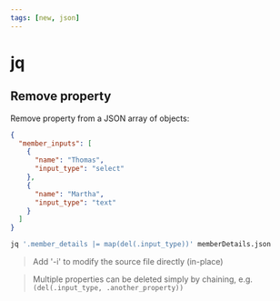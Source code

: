 ```yaml
---
tags: [new, json]
---
```


# jq

## Remove property

Remove property from a JSON array of objects:

```json
{
  "member_inputs": [
    {
      "name": "Thomas",
      "input_type": "select"
    },
    {
      "name": "Martha",
      "input_type": "text"
    }
  ]
}
```

```sh
jq '.member_details |= map(del(.input_type))' memberDetails.json
```

> Add '-i' to modify the source file directly (in-place)

> Multiple properties can be deleted simply by chaining,
> e.g.`(del(.input_type, .another_property))`
